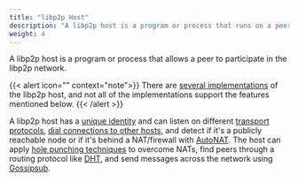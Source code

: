 ```yaml
---
title: "libp2p Host"
description: "A libp2p host is a program or process that runs on a peer and allows it to participate in a libp2p network."
weight: 4
---
```


A libp2p host is a program or process that allows a peer to participate
in the libp2p network.

{{< alert icon="" context="note">}}
There are [several implementations](https://libp2p.io/implementations/) of the
libp2p host, and not all of the implementations support the features mentioned below.
{{< /alert >}}

A libp2p host has a
[unique identity](/concepts/introduction/core-abstractions/peers#peer-id)
and can listen on different [transport protocols](/concepts/transports/overview),
[dial connections to other hosts](/concepts/transports/listen-and-dial), and detect
if it's a publicly reachable node or if it's behind a NAT/firewall with
[AutoNAT](../nat/overview.md##automatic-router-configuration).
The host can apply [hole punching techniques](/concepts/nat/hole-punching) to overcome
NATs, find peers through a routing protocol like
[DHT](/concepts/introduction/protocols/dht), and send messages across the network
using [Gossipsub](/concepts/pubsub/gossipsub).

